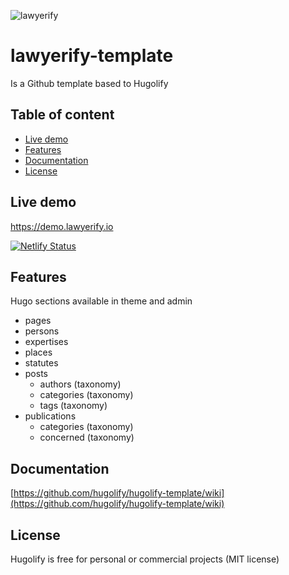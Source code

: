 ![lawyerify](https://user-images.githubusercontent.com/4457294/218496662-aad1dff4-73a7-469e-aa6a-829522d0ec6b.png)

# lawyerify-template

Is a Github template based to Hugolify

## Table of content
- [Live demo](#live-demo)
- [Features](#features)
- [Documentation](#documentation)
- [License](#license)

## Live demo
https://demo.lawyerify.io

[![Netlify Status](https://api.netlify.com/api/v1/badges/52a785b6-9320-46e5-bf49-cfeafce44edd/deploy-status)](https://app.netlify.com/sites/lawyerify-demo/deploys)

## Features
Hugo sections available in theme and admin

* pages
* persons
* expertises
* places
* statutes
* posts
  * authors (taxonomy)
  * categories (taxonomy)
  * tags (taxonomy)
* publications
  * categories (taxonomy)
  * concerned (taxonomy)

## Documentation
[https://github.com/hugolify/hugolify-template/wiki](https://github.com/hugolify/hugolify-template/wiki)

## License
Hugolify is free for personal or commercial projects (MIT license)
